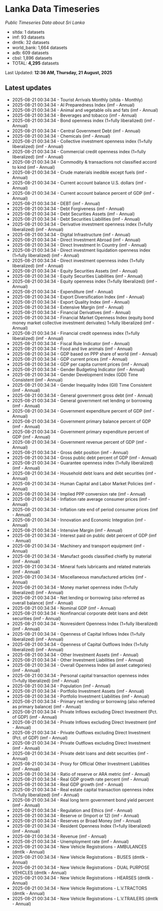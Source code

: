 # Lanka Data Timeseries
*Public Timeseries Data about Sri Lanka*

* sltda: 1 datasets
* imf: 93 datasets
* dmtlk: 32 datasets
* world_bank: 1,664 datasets
* adb: 609 datasets
* cbsl: 1,896 datasets
* TOTAL: **4,295** datasets

Last Updated: **12:36 AM, Thursday, 21 August, 2025**

## Latest updates

* 2025-08-21 00:34:34 - Tourist Arrivals Monthly (sltda - Monthly)
* 2025-08-21 00:34:34 - AI Preparedness Index (imf - Annual)
* 2025-08-21 00:34:34 - Animal and vegetable oils and fats (imf - Annual)
* 2025-08-21 00:34:34 - Beverages and tobacco (imf - Annual)
* 2025-08-21 00:34:34 - Bond openness index (1=fully liberalized) (imf - Annual)
* 2025-08-21 00:34:34 - Central Government Debt (imf - Annual)
* 2025-08-21 00:34:34 - Chemicals (imf - Annual)
* 2025-08-21 00:34:34 - Collective investment openness index (1=fully liberalized) (imf - Annual)
* 2025-08-21 00:34:34 - Commercial credit openness index (1=fully liberalized) (imf - Annual)
* 2025-08-21 00:34:34 - Commodity & transactions not classified accord to kind (imf - Annual)
* 2025-08-21 00:34:34 - Crude materials inedible except fuels (imf - Annual)
* 2025-08-21 00:34:34 - Current account balance U.S. dollars (imf - Annual)
* 2025-08-21 00:34:34 - Current account balance percent of GDP (imf - Annual)
* 2025-08-21 00:34:34 - DEBT (imf - Annual)
* 2025-08-21 00:34:34 - Debt Forgiveness (imf - Annual)
* 2025-08-21 00:34:34 - Debt Securities Assets (imf - Annual)
* 2025-08-21 00:34:34 - Debt Securities Liabilities (imf - Annual)
* 2025-08-21 00:34:34 - Derivative investment openness index (1=fully liberalized) (imf - Annual)
* 2025-08-21 00:34:34 - Digital Infrastructure (imf - Annual)
* 2025-08-21 00:34:34 - Direct Investment Abroad (imf - Annual)
* 2025-08-21 00:34:34 - Direct Investment In Country (imf - Annual)
* 2025-08-21 00:34:34 - Direct investment liquidation openness index (1=fully liberalized) (imf - Annual)
* 2025-08-21 00:34:34 - Direct investment openness index (1=fully liberalized) (imf - Annual)
* 2025-08-21 00:34:34 - Equity Securities Assets (imf - Annual)
* 2025-08-21 00:34:34 - Equity Securities Liabilities (imf - Annual)
* 2025-08-21 00:34:34 - Equity openness index (1=fully liberalized) (imf - Annual)
* 2025-08-21 00:34:34 - Expenditure (imf - Annual)
* 2025-08-21 00:34:34 - Export Diversification Index (imf - Annual)
* 2025-08-21 00:34:34 - Export Quality Index (imf - Annual)
* 2025-08-21 00:34:34 - Extensive Margin (imf - Annual)
* 2025-08-21 00:34:34 - Financial Derivatives (imf - Annual)
* 2025-08-21 00:34:34 - Financial Market Openness Index (equity bond money market collective investment derivates) 1=fully liberalized (imf - Annual)
* 2025-08-21 00:34:34 - Financial credit openness index (1=fully liberalized) (imf - Annual)
* 2025-08-21 00:34:34 - Fiscal Rule Indicator (imf - Annual)
* 2025-08-21 00:34:34 - Food and live animals (imf - Annual)
* 2025-08-21 00:34:34 - GDP based on PPP share of world (imf - Annual)
* 2025-08-21 00:34:34 - GDP current prices (imf - Annual)
* 2025-08-21 00:34:34 - GDP per capita current prices (imf - Annual)
* 2025-08-21 00:34:34 - Gender Budgeting Indicator (imf - Annual)
* 2025-08-21 00:34:34 - Gender Development Index (GDI) Time Consistent (imf - Annual)
* 2025-08-21 00:34:34 - Gender Inequality Index (GII) Time Consistent (imf - Annual)
* 2025-08-21 00:34:34 - General government gross debt (imf - Annual)
* 2025-08-21 00:34:34 - General government net lending or borrowing (imf - Annual)
* 2025-08-21 00:34:34 - Government expenditure percent of GDP (imf - Annual)
* 2025-08-21 00:34:34 - Government primary balance percent of GDP (imf - Annual)
* 2025-08-21 00:34:34 - Government primary expenditure percent of GDP (imf - Annual)
* 2025-08-21 00:34:34 - Government revenue percent of GDP (imf - Annual)
* 2025-08-21 00:34:34 - Gross debt position (imf - Annual)
* 2025-08-21 00:34:34 - Gross public debt percent of GDP (imf - Annual)
* 2025-08-21 00:34:34 - Guarantee openness index (1=fully liberalized) (imf - Annual)
* 2025-08-21 00:34:34 - Household debt loans and debt securities (imf - Annual)
* 2025-08-21 00:34:34 - Human Capital and Labor Market Policies (imf - Annual)
* 2025-08-21 00:34:34 - Implied PPP conversion rate (imf - Annual)
* 2025-08-21 00:34:34 - Inflation rate average consumer prices (imf - Annual)
* 2025-08-21 00:34:34 - Inflation rate end of period consumer prices (imf - Annual)
* 2025-08-21 00:34:34 - Innovation and Economic Integration (imf - Annual)
* 2025-08-21 00:34:34 - Intensive Margin (imf - Annual)
* 2025-08-21 00:34:34 - Interest paid on public debt percent of GDP (imf - Annual)
* 2025-08-21 00:34:34 - Machinery and transport equipment (imf - Annual)
* 2025-08-21 00:34:34 - Manufact goods classified chiefly by material (imf - Annual)
* 2025-08-21 00:34:34 - Mineral fuels lubricants and related materials (imf - Annual)
* 2025-08-21 00:34:34 - Miscellaneous manufactured articles (imf - Annual)
* 2025-08-21 00:34:34 - Money market openness index (1=fully liberalized) (imf - Annual)
* 2025-08-21 00:34:34 - Net lending or borrowing (also referred as overall balance) (imf - Annual)
* 2025-08-21 00:34:34 - Nominal GDP (imf - Annual)
* 2025-08-21 00:34:34 - Nonfinancial corporate debt loans and debt securities (imf - Annual)
* 2025-08-21 00:34:34 - Nonresident Openness Index (1=fully liberalized) (imf - Annual)
* 2025-08-21 00:34:34 - Openness of Capital Inflows Index (1=fully liberalized) (imf - Annual)
* 2025-08-21 00:34:34 - Openness of Capital Outflows Index (1=fully liberalized) (imf - Annual)
* 2025-08-21 00:34:34 - Other Investment Assets (imf - Annual)
* 2025-08-21 00:34:34 - Other Investment Liabilities (imf - Annual)
* 2025-08-21 00:34:34 - Overall Openness Index (all asset categories) (imf - Annual)
* 2025-08-21 00:34:34 - Personal capital transaction openness index (1=fully liberalized) (imf - Annual)
* 2025-08-21 00:34:34 - Population (imf - Annual)
* 2025-08-21 00:34:34 - Portfolio Investment Assets (imf - Annual)
* 2025-08-21 00:34:34 - Portfolio Investment Liabilities (imf - Annual)
* 2025-08-21 00:34:34 - Primary net lending or borrowing (also referred as primary balance) (imf - Annual)
* 2025-08-21 00:34:34 - Private Inflows excluding Direct Investment (Pct. of GDP) (imf - Annual)
* 2025-08-21 00:34:34 - Private Inflows excluding Direct Investment (imf - Annual)
* 2025-08-21 00:34:34 - Private Outflows excluding Direct Investment (Pct. of GDP) (imf - Annual)
* 2025-08-21 00:34:34 - Private Outflows excluding Direct Investment (imf - Annual)
* 2025-08-21 00:34:34 - Private debt loans and debt securities (imf - Annual)
* 2025-08-21 00:34:34 - Proxy for Official Other Investment Liabilities (imf - Annual)
* 2025-08-21 00:34:34 - Ratio of reserve or ARA metric (imf - Annual)
* 2025-08-21 00:34:34 - Real GDP growth rate percent (imf - Annual)
* 2025-08-21 00:34:34 - Real GDP growth (imf - Annual)
* 2025-08-21 00:34:34 - Real estate capital transaction openness index (1=fully liberalized) (imf - Annual)
* 2025-08-21 00:34:34 - Real long term government bond yield percent (imf - Annual)
* 2025-08-21 00:34:34 - Regulation and Ethics (imf - Annual)
* 2025-08-21 00:34:34 - Reserve or (Import or 12) (imf - Annual)
* 2025-08-21 00:34:34 - Reserves or Broad Money (imf - Annual)
* 2025-08-21 00:34:34 - Resident Openness Index (1=fully liberalized) (imf - Annual)
* 2025-08-21 00:34:34 - Revenue (imf - Annual)
* 2025-08-21 00:34:34 - Unemployment rate (imf - Annual)
* 2025-08-21 00:34:34 - New Vehicle Registrations - AMBULANCES (dmtlk - Annual)
* 2025-08-21 00:34:34 - New Vehicle Registrations - BUSES (dmtlk - Annual)
* 2025-08-21 00:34:34 - New Vehicle Registrations - DUAL PURPOSE VEHICLES (dmtlk - Annual)
* 2025-08-21 00:34:34 - New Vehicle Registrations - HEARSES (dmtlk - Annual)
* 2025-08-21 00:34:34 - New Vehicle Registrations - L.V.TRACTORS (dmtlk - Annual)
* 2025-08-21 00:34:34 - New Vehicle Registrations - L.V.TRAILERS (dmtlk - Annual)